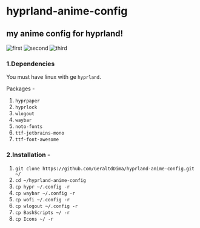 # hyprland-anime-config
## my anime config for hyprland!

![first](https://github.com/user-attachments/assets/e5c27c1c-2ba6-48fb-ba95-39ce6d72728e)
![second](https://github.com/user-attachments/assets/c5f59fb5-9cca-43ce-aae1-ba6227e342ef)
![third](https://github.com/user-attachments/assets/132561da-94d8-444b-8ccb-69a6802508f1)

### 1.Dependencies

You must have linux with ge `hyprland`.

Packages -
1. `hyprpaper`
2. `hyprlock`
3. `wlogout`
4. `waybar`
5. `noto-fonts`
6. `ttf-jetbrains-mono`
7. `ttf-font-awesome`

### 2.Installation -

1. `git clone https://github.com/GeraltdDima/hyprland-anime-config.git ~/`
2. `cd ~/hyprland-anime-config`
3. `cp hypr ~/.config -r`
4. `cp waybar ~/.config -r`
5. `cp wofi ~/.config -r`
6. `cp wlogout ~/.config -r`
7. `cp BashScripts ~/ -r`
8. `cp Icons ~/ -r`
